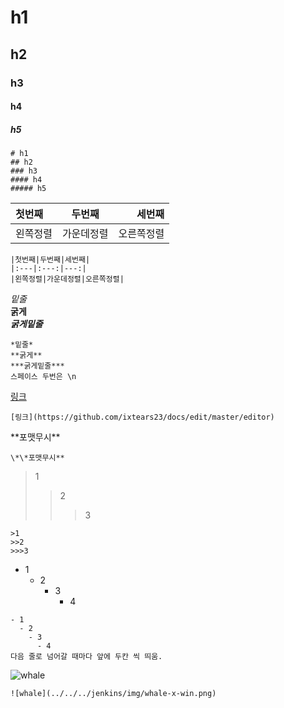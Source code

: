 
# h1
## h2
### h3
#### h4
##### h5

~~~
# h1
## h2
### h3
#### h4
##### h5
~~~


|첫번째|두번째|세번째|
|:---|:---:|---:|
|왼쪽정렬|가운데정렬|오른쪽정렬|

~~~
|첫번째|두번째|세번째|
|:---|:---:|---:|
|왼쪽정렬|가운데정렬|오른쪽정렬|
~~~


*밑줄*  
**굵게**  
***굵게밑줄***  

~~~
*밑줄*  
**굵게**  
***굵게밑줄***
스페이스 두번은 \n
~~~

[링크](https://github.com/ixtears23/docs/edit/master/editor)  
~~~
[링크](https://github.com/ixtears23/docs/edit/master/editor)
~~~

\*\*포맷무시**
~~~
\*\*포맷무시**
~~~


>1
>>2
>>>3

~~~
>1
>>2
>>>3
~~~


- 1
  - 2
    - 3
      - 4
~~~
- 1
  - 2
    - 3
      - 4
다음 줄로 넘어갈 때마다 앞에 두칸 씩 띄움.
~~~

![whale](../../../jenkins/img/whale-x-win.png)
~~~
![whale](../../../jenkins/img/whale-x-win.png)
~~~


